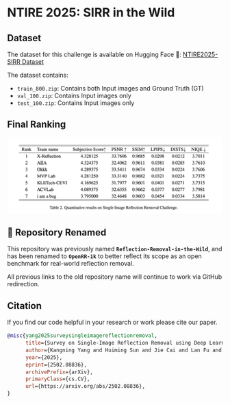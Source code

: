 # NTIRE 2025: SIRR in the Wild

## Dataset
The dataset for this challenge is available on Hugging Face 🤗:
[NTIRE2025-SIRR Dataset](https://huggingface.co/datasets/qiuzhangTiTi/NTIRE2025-SIRR)

The dataset contains:
- `train_800.zip`: Contains both Input images and Ground Truth (GT)
- `val_100.zip`: Contains Input images only
- `test_100.zip`: Contains Input images only

## Final Ranking
![Final Ranking](./assets/images/Final_Ranking.png)


## 📢 **Repository Renamed**

This repository was previously named **`Reflection-Removal-in-the-Wild`**, and has been renamed to **`OpenRR-1k`** to better reflect its scope as an open benchmark for real-world reflection removal.

All previous links to the old repository name will continue to work via GitHub redirection.


## Citation

If you find our code helpful in your research or work please cite our paper.

```bibtex
@misc{yang2025surveysingleimagereflectionremoval,
      title={Survey on Single-Image Reflection Removal using Deep Learning Techniques}, 
      author={Kangning Yang and Huiming Sun and Jie Cai and Lan Fu and Jiaming Ding and Jinlong Li and Chiu Man Ho and Zibo Meng},
      year={2025},
      eprint={2502.08836},
      archivePrefix={arXiv},
      primaryClass={cs.CV},
      url={https://arxiv.org/abs/2502.08836}, 
}
```

